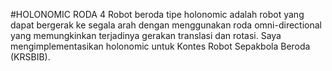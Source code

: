 #HOLONOMIC RODA 4
Robot beroda tipe holonomic adalah robot yang dapat bergerak ke segala arah dengan menggunakan roda omni-directional yang memungkinkan terjadinya gerakan translasi dan rotasi.
Saya mengimplementasikan holonomic untuk Kontes Robot Sepakbola Beroda (KRSBIB).
